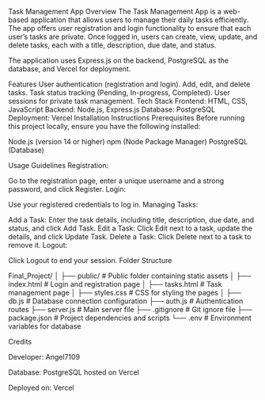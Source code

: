 Task Management App
Overview
The Task Management App is a web-based application that allows users to manage their daily tasks efficiently. The app offers user registration and login functionality to ensure that each user’s tasks are private. Once logged in, users can create, view, update, and delete tasks, each with a title, description, due date, and status.

The application uses Express.js on the backend, PostgreSQL as the database, and Vercel for deployment.

Features
User authentication (registration and login).
Add, edit, and delete tasks.
Task status tracking (Pending, In-progress, Completed).
User sessions for private task management.
Tech Stack
Frontend: HTML, CSS, JavaScript
Backend: Node.js, Express.js
Database: PostgreSQL
Deployment: Vercel
Installation Instructions
Prerequisites
Before running this project locally, ensure you have the following installed:

Node.js (version 14 or higher)
npm (Node Package Manager)
PostgreSQL (Database)

Usage Guidelines
Registration:

Go to the registration page, enter a unique username and a strong password, and click Register.
Login:

Use your registered credentials to log in.
Managing Tasks:

Add a Task: Enter the task details, including title, description, due date, and status, and click Add Task.
Edit a Task: Click Edit next to a task, update the details, and click Update Task.
Delete a Task: Click Delete next to a task to remove it.
Logout:

Click Logout to end your session.
Folder Structure

Final_Project/
│
├── public/                      # Public folder containing static assets
│   ├── index.html               # Login and registration page
│   ├── tasks.html               # Task management page
│   ├── styles.css               # CSS for styling the pages
│
├── db.js                        # Database connection configuration
├── auth.js                      # Authentication routes
├── server.js                    # Main server file
├── .gitignore                   # Git ignore file
├── package.json                 # Project dependencies and scripts
└── .env                         # Environment variables for database

Credits

Developer: Angel7109

Database: PostgreSQL hosted on Vercel

Deployed on: Vercel
